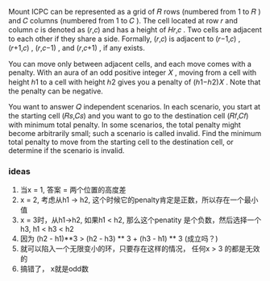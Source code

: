 Mount ICPC can be represented as a grid of 𝑅
 rows (numbered from 1
 to 𝑅
) and 𝐶
 columns (numbered from 1
 to 𝐶
). The cell located at row 𝑟
 and column 𝑐
 is denoted as (𝑟,𝑐)
 and has a height of 𝐻𝑟,𝑐
. Two cells are adjacent to each other if they share a side. Formally, (𝑟,𝑐)
 is adjacent to (𝑟−1,𝑐)
, (𝑟+1,𝑐)
, (𝑟,𝑐−1)
, and (𝑟,𝑐+1)
, if any exists.

You can move only between adjacent cells, and each move comes with a penalty. With an aura of an odd positive integer 𝑋
, moving from a cell with height ℎ1
 to a cell with height ℎ2
 gives you a penalty of (ℎ1−ℎ2)𝑋
. Note that the penalty can be negative.

You want to answer 𝑄
 independent scenarios. In each scenario, you start at the starting cell (𝑅𝑠,𝐶𝑠)
 and you want to go to the destination cell (𝑅𝑓,𝐶𝑓)
 with minimum total penalty. In some scenarios, the total penalty might become arbitrarily small; such a scenario is called invalid. Find the minimum total penalty to move from the starting cell to the destination cell, or determine if the scenario is invalid.

 ### ideas
 1. 当x = 1, 答案 = 两个位置的高度差
 2. x = 2, 考虑从h1 -> h2, 这个时候它的penalty肯定是正数，所以存在一个最小值
 3. x = 3时，从h1->h2, 如果h1 < h2, 那么这个penatity 是个负数，然后选择一个h3, h1 < h3 < h2
 4. 因为 (h2 - h1)**3 > (h2 - h3) ** 3 + (h3 - h1) ** 3 (成立吗？)
 5. 就可以陷入一个无限变小的环，只要存在这样的情况， 任何x > 3 的都是无效的
 6. 搞错了， x就是odd数